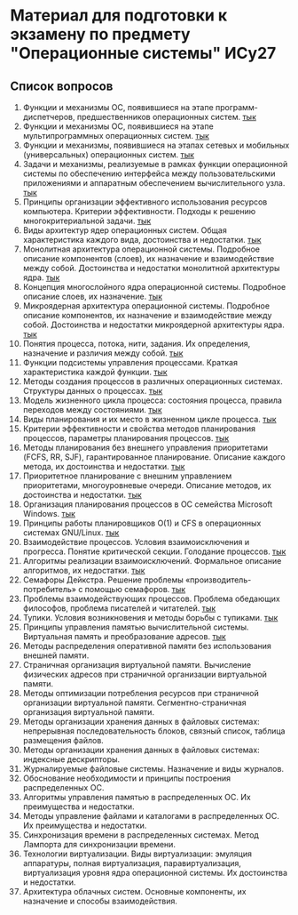 # Материал для подготовки к экзамену по предмету "Операционные системы" ИСy27
## Список вопросов
1. Функции и механизмы ОС, появившиеся на этапе программ-диспетчеров, предшественников операционных систем. [тык](./tickets/Ticket%20№1.md)
2. Функции и механизмы ОС, появившиеся на этапе мультипрограммных операционных систем. [тык](./tickets/Ticket%20№2.md)
3. Функции и механизмы, появившиеся на этапах сетевых и мобильных (универсальных) операционных систем. [тык](./tickets/Ticket%20№3.md)
4. Задачи и механизмы, реализуемые в рамках функции операционной системы по обеспечению интерфейса между пользовательскими приложениями и аппаратным обеспечением вычислительного узла. [тык](./tickets/Ticket%20№4.md)
5. Принципы организации эффективного использования ресурсов компьютера. Критерии эффективности. Подходы к решению многокритериальной задачи. [тык](./tickets/Ticket%20№5.md)
6. Виды архитектур ядер операционных систем. Общая характеристика каждого вида, достоинства и недостатки. [тык](./tickets/Ticket%20№6.md)
7. Монолитная архитектура операционной системы. Подробное описание компонентов (слоев), их назначение и взаимодействие между собой. Достоинства и недостатки монолитной архитектуры ядра. [тык](./tickets/Ticket%20№7.md)
8. Концепция многослойного ядра операционной системы. Подробное описание слоев, их назначение. [тык](./tickets/Ticket%20№8.md)
9. Микроядерная архитектура операционной системы. Подробное описание компонентов, их назначение и взаимодействие между собой. Достоинства и недостатки микроядерной архитектуры ядра. [тык](./tickets/Ticket%20№9.md)
10. Понятия процесса, потока, нити, задания. Их определения, назначение и различия между собой. [тык](./tickets/Ticket%20№10.md)
11. Функции подсистемы управления процессами. Краткая характеристика каждой функции. [тык](./tickets/Ticket%20№11.md)
12. Методы создания процессов в различных операционных системах. Структуры данных о процессах. [тык](./tickets/Ticket%20№12.md)
13. Модель жизненного цикла процесса: состояния процесса, правила переходов между состояниями. [тык](./tickets/Ticket%20№13.md)
14. Виды планирования и их место в жизненном цикле процесса. [тык](./tickets/Ticket%20№14.md)
15. Критерии эффективности и свойства методов планирования процессов, параметры планирования процессов. [тык](./tickets/Ticket%20№15.md)
16. Методы планирования без внешнего управления приоритетами (FCFS, RR, SJF), гарантированное планирование. Описание каждого метода, их достоинства и недостатки.  [тык](./tickets/Ticket%20№16.md) 
17. Приоритетное планирование с внешним управлением приоритетами, многоуровневые очереди. Описание методов, их достоинства и недостатки.  [тык](./tickets/Ticket%20№17.md)
18. Организация планирования процессов в ОС семейства Microsoft Windows. [тык](./tickets/Ticket%20№18.md)
19. Принципы работы планировщиков O(1) и CFS в операционных системах GNU/Linux. [тык](./tickets/Ticket%20№19.md) 
20. Взаимодействие процессов. Условия взаимоисключения и прогресса. Понятие критической секции. Голодание процессов. [тык](./tickets/Ticket%20№20.md)
21. Алгоритмы реализации взаимоисключений. Формальное описание алгоритмов, их недостатки. [тык](./tickets/Ticket%20№21.md)
22. Семафоры Дейкстра. Решение проблемы «производитель-потребитель» с помощью семафоров. [тык](./tickets/Ticket%20№22.md)
23. Проблемы взаимодействующих процессов. Проблема обедающих философов, проблема писателей и читателей. [тык](./tickets/Ticket%20№23.md)
24. Тупики. Условия возникновения и методы борьбы с тупиками. [тык](./tickets/Ticket%20№24.md)
25. Принципы управления памятью вычислительной системы. Виртуальная память и преобразование адресов. [тык](./tickets/Ticket%20№25.md)
26. Методы распределения оперативной памяти без использования внешней памяти.
27. Страничная организация виртуальной памяти. Вычисление физических адресов при страничной организации виртуальной памяти.  
28. Методы оптимизации потребления ресурсов при страничной организации виртуальной памяти. Сегментно-страничная организация виртуальной памяти.  
29. Методы организации хранения данных в файловых системах: непрерывная последовательность блоков, связный список, таблица размещения файлов.  
30. Методы организации хранения данных в файловых системах: индексные дескрипторы.  
31. Журналируемые файловые системы. Назначение и виды журналов.  
32. Обоснование необходимости и принципы построения распределенных ОС.  
33. Алгоритмы управления памятью в распределенных ОС. Их преимущества и недостатки.  
34. Методы управление файлами и каталогами в распределенных ОС. Их преимущества и недостатки.  
35. Синхронизация времени в распределенных системах. Метод Лампорта для синхронизации времени.  
36. Технологии виртуализации. Виды виртуализации: эмуляция аппаратуры, полная виртуализация, паравиртуализация, виртуализация уровня ядра операционной системы. Их достоинства и недостатки.  
37. Архитектура облачных систем. Основные компоненты, их назначение и способы взаимодействия.

